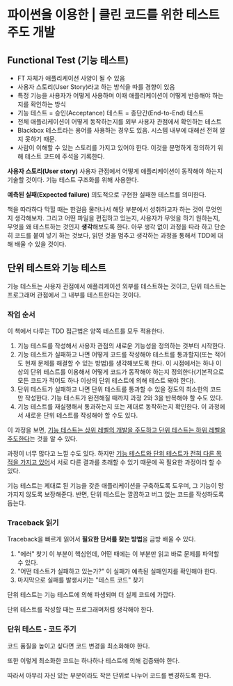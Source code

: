 # 파이썬을 이용한 | 클린 코드를 위한 테스트 주도 개발

## Functional Test (기능 테스트)
- FT 자체가 애플리케이션 사양이 될 수 있음
- 사용자 스토리(User Story)라고 하는 방식을 따를 경향이 있음
- 특정 기능을 사용자가 어떻게 사용하며 이때 애플리케이션이 어떻게 반응해야 하는지를 확인하는 방식
- 기능 테스트 = 승인(Acceptance) 테스트 = 종단간(End-to-End) 테스트
- 전체 애플리케이션이 어떻게 동작하는지를 외부 사용자 관점에서 확인하는 테스트
- Blackbox 테스트라는 용어를 사용하는 경우도 있음. 시스템 내부에 대해선 전혀 알지 못하기 때문.
- 사람이 이해할 수 있는 스토리를 가지고 있어야 한다. 이것을 분명하게 정의하기 위해 테스트 코드에 주석을 기록한다.



**사용자 스토리(User story)**
사용자 관점에서 어떻게 애플리케이션이 동작해야 하는지 기술할 것이다. 기능 테스트 구조화를 위해 사용한다.

**예측된 실패(Expected failure)**
의도적으로 구현한 실패한 테스트를 의미한다.





책을 따라하다 막힐 때는 한걸음 물러나서 해당 부분에서 성취하고자 하는 것이 무엇인지 생각해보자. 그리고 어떤 파일을 편집하고 있는지, 사용자가 무엇을 하기 원하는지, 무엇을 왜 테스트하는 것인지 **생각**해보도록 한다. 아무 생각 없이 과정을 따라 하고 단순히 코드를 붙여 넣기 하는 것보다, 읽던 것을 멈추고 생각하는 과정을 통해서 TDD에 대해 배울 수 있을 것이다.

## 단위 테스트와 기능 테스트

기능 테스트는 사용자 관점에서 애플리케이션 외부를 테스트하는 것이고,
단위 테스트는 프로그래머 관점에서 그 내부를 테스트한다는 것이다.

### 작업 순서

이 책에서 다루는 TDD 접근법은 양쪽 테스트를 모두 적용한다.

1. 기능 테스트를 작성해서 사용자 관점의 새로운 기능성을 정의하는 것부터 시작한다.
2. 기능 테스트가 실패하고 나면 어떻게 코드를 작성해야 테스트를 통과할지(또는 적어도 현재 문제를 해결할 수 있는 방법)를 생각해보도록 한다.
   이 시점에서는 하나 이상의 단위 테스트를 이용해서 어떻게 코드가 동작해야 하는지 정의한다(기본적으로 모든 코드가 적어도 하나 이상의 단위 테스트에 의해 테스트 돼야 한다).
3. 단위 테스트가 실패하고 나면 단위 테스트를 통과할 수 있을 정도의 최소한의 코드만 작성한다. 
   기능 테스트가 완전해질 때까지 과정 2와 3을 반복해야 할 수도 있다.
4. 기능 테스트를 재실행해서 통과하는지 또는 제대로 동작하는지 확인한다. 이 과정에서 새로운 단위 테스트를 작성해야 할 수도 있다.

이 과정을 보면, <u>기능 테스트는 상위 레벨의 개발을 주도하고 단위 테스트는 하위 레벨을 주도한다</u>는 것을 알 수 있다.

과정이 너무 많다고 느낄 수도 있다. 하지만 <u>기능 테스트와 단위 테스트가 전혀 다른 목적을 가지고 있어</u>서 서로 다른 결과를 초래할 수 있기 때문에 꼭 필요한 과정이라 할 수 있다.

기능 테스트는 제대로 된 기능을 갖춘 애플리케이션을 구축하도록 도우며, 그 기능이 망가지지 않도록 보장해준다. 반면, 단위 테스트는 깔끔하고 버그 없는 코드를 작성하도록 돕는다.





### Traceback 읽기

Traceback을 빠르게 읽어서 **필요한 단서를 찾는 방법**을 금방 배울 수 있다.

1. "에러" 찾기
   이 부분이 핵심인데, 어떤 때에는 이 부분만 읽고 바로 문제를 파악할 수 있다.
2. "어떤 테스트가 실패하고 있는가?"
   이 실패가 예측된 실패인지를 확인해야 한다.
3. 마지막으로 실패를 발생시키는 "테스트 코드" 찾기



단위 테스트는 기능 테스트에 의해 파생되며 더 실제 코드에 가깝다. 

단위 테스트를 작성할 때는 프로그래머처럼 생각해야 한다.



### 단위 테스트 - 코드 주기

코드 품질을 높이고 싶다면 코드 변경을 최소화해야 한다.

또한 이렇게 최소화한 코드는 하나하나 테스트에 의해 검증돼야 한다.

따라서 아무리 자신 있는 부분이라도 작은 단위로 나누어 코드를 변경하도록 한다.

